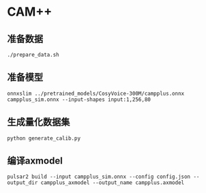 # CAM++

## 准备数据

```
./prepare_data.sh
```

## 准备模型

```
onnxslim ../pretrained_models/CosyVoice-300M/campplus.onnx campplus_sim.onnx --input-shapes input:1,256,80 
```

## 生成量化数据集

```
python generate_calib.py
```

## 编译axmodel

```
pulsar2 build --input campplus_sim.onnx --config config.json --output_dir campplus_axmodel --output_name campplus.axmodel
```
